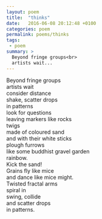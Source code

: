 ```yaml
---
layout: poem
title:  "thinks"
date:   2016-06-08 20:12:48 +0100
categories: poem
permalink: poems/thinks
tags:
 - poem
summary: >
  Beyond fringe groups<br>
  artists wait...
---
```


Beyond fringe groups  
artists wait  
consider distance  
shake, scatter drops  
in patterns  
look for questions  
leaving markers like rocks  
twigs  
made of coloured sand  
and with their white sticks  
plough furrows  
like some buddhist gravel garden  
rainbow.  
Kick the sand!  
Grains fly like mice  
and dance like mice might.  
Twisted fractal arms  
spiral in  
swing, collide  
and scatter drops  
in patterns.
